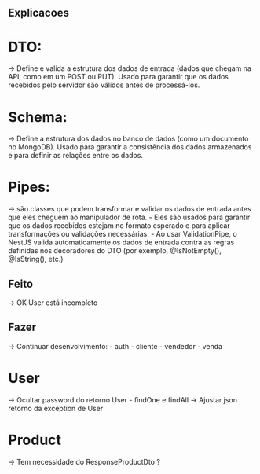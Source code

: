## Explicacoes 
# DTO: 
-> Define e valida a estrutura dos dados de entrada (dados que chegam na API, como em um POST ou PUT). Usado para garantir que os dados recebidos pelo servidor são válidos antes de processá-los.

# Schema: 
-> Define a estrutura dos dados no banco de dados (como um documento no MongoDB). Usado para garantir a consistência dos dados armazenados e para definir as relações entre os dados.

# Pipes: 
-> são classes que podem transformar e validar os dados de entrada antes que eles cheguem ao manipulador de rota.
    - Eles são usados para garantir que os dados recebidos estejam no formato esperado e para aplicar transformações ou validações necessárias.
    - Ao usar ValidationPipe, o NestJS valida automaticamente os dados de entrada contra as regras definidas nos decoradores do DTO (por exemplo, @IsNotEmpty(), @IsString(), etc.)


## Feito 
-> OK User está incompleto


## Fazer 
-> Continuar desenvolvimento:
    - auth
    - cliente
    - vendedor
    - venda
# User
-> Ocultar password do retorno User - findOne e findAll
-> Ajustar json retorno da exception de User

# Product
-> Tem necessidade do ResponseProductDto ?